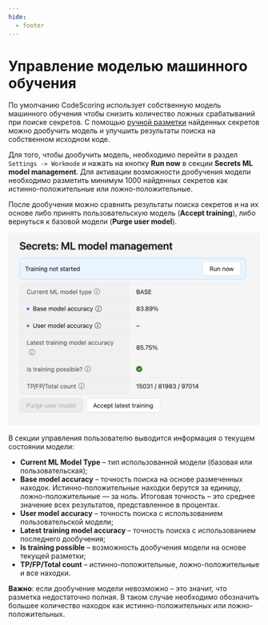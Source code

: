 ```yaml
---
hide:
  - footer
---
```

# Управление моделью машинного обучения

По умолчанию CodeScoring использует собственную модель машинного обучения чтобы снизить количество ложных срабатываний при поиске секретов. С помощью [ручной разметки](/secrets/secrets-findings/#_3) найденных секретов можно дообучить модель и улучшить результаты поиска на собственном исходном коде.

Для того, чтобы дообучить модель, необходимо перейти в раздел `Settings -> Workmode` и нажать на кнопку **Run now** в секции **Secrets ML model management**. Для активации возможности дообучения модели необходимо разметить минимум 1000 найденных секретов как истинно-положительные или ложно-положительные.

После дообучения можно сравнить результаты поиска секретов и на их основе либо принять пользовательскую модель (**Accept training**), либо вернуться к базовой модели (**Purge user model**).

![Machine learning model](/assets/img/secrets/ml-model.png)

В секции управления пользователю выводится информация о текущем состоянии модели:

- **Current ML Model Type** – тип использованной модели (базовая или пользовательская);
- **Base model accuracy** – точность поиска на основе размеченных находок. Истинно-положительные находки берутся за единицу, ложно-положительные — за ноль. Итоговая точность – это среднее значение всех результатов, представленное в процентах.
- **User model accuracy** – точность поиска с использованием пользовательской модели;
- **Latest training model accuracy** – точность поиска с использованием последнего дообучения;
- **Is training possible** – возможность дообучения модели на основе текущей разметки;
- **TP/FP/Total count** – истинно-положительные, ложно-положительные и все находки.

**Важно**: если дообучение модели невозможно – это значит, что разметка недостаточно полная. В таком случае необходимо обозначить большее количество находок как истинно-положительных или ложно-положительных.

